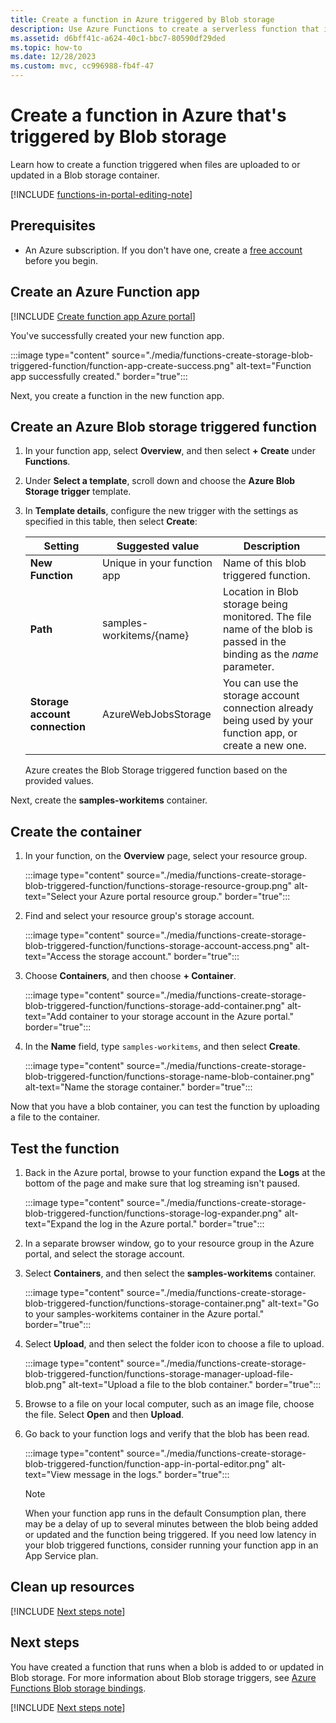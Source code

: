 ```yaml
---
title: Create a function in Azure triggered by Blob storage 
description: Use Azure Functions to create a serverless function that is invoked by items added to a Blob storage container.
ms.assetid: d6bff41c-a624-40c1-bbc7-80590df29ded
ms.topic: how-to
ms.date: 12/28/2023
ms.custom: mvc, cc996988-fb4f-47
---
```

# Create a function in Azure that's triggered by Blob storage

Learn how to create a function triggered when files are uploaded to or updated in a Blob storage container.

[!INCLUDE [functions-in-portal-editing-note](../../includes/functions-in-portal-editing-note.md)]

## Prerequisites

+ An Azure subscription. If you don't have one, create a [free account](https://azure.microsoft.com/free/?WT.mc_id=A261C142F) before you begin.

## Create an Azure Function app

[!INCLUDE [Create function app Azure portal](../../includes/functions-create-function-app-portal.md)]

You've successfully created your new function app.

:::image type="content" source="./media/functions-create-storage-blob-triggered-function/function-app-create-success.png" alt-text="Function app successfully created." border="true":::

Next, you create a function in the new function app.

<a name="create-function"></a>

## Create an Azure Blob storage triggered function

1. In your function app, select **Overview**, and then select **+ Create** under **Functions**.

1. Under **Select a template**, scroll down and choose the **Azure Blob Storage trigger** template.

1. In **Template details**, configure the new trigger with the settings as specified in this table, then select **Create**:

    | Setting | Suggested value | Description |
    |---|---|---|
    | **New Function** | Unique in your function app | Name of this blob triggered function. |
    | **Path**   | samples-workitems/{name}    | Location in Blob storage being monitored. The file name of the blob is passed in the binding as the _name_ parameter.  |
    | **Storage account connection** | AzureWebJobsStorage | You can use the storage account connection already being used by your function app, or create a new one.  |

    Azure creates the Blob Storage triggered function based on the provided values.

Next, create the **samples-workitems** container.

## Create the container

1. In your function, on the **Overview** page, select your resource group.

    :::image type="content" source="./media/functions-create-storage-blob-triggered-function/functions-storage-resource-group.png" alt-text="Select your Azure portal resource group." border="true":::

1. Find and select your resource group's storage account.

    :::image type="content" source="./media/functions-create-storage-blob-triggered-function/functions-storage-account-access.png" alt-text="Access the storage account." border="true":::

1. Choose **Containers**, and then choose **+ Container**. 

    :::image type="content" source="./media/functions-create-storage-blob-triggered-function/functions-storage-add-container.png" alt-text="Add container to your storage account in the Azure portal." border="true":::

1. In the **Name** field, type `samples-workitems`, and then select **Create**.

    :::image type="content" source="./media/functions-create-storage-blob-triggered-function/functions-storage-name-blob-container.png" alt-text="Name the storage container." border="true":::

Now that you have a blob container, you can test the function by uploading a file to the container.

## Test the function

1. Back in the Azure portal, browse to your function expand the **Logs** at the bottom of the page and make sure that log streaming isn't paused.

    :::image type="content" source="./media/functions-create-storage-blob-triggered-function/functions-storage-log-expander.png" alt-text="Expand the log in the Azure portal." border="true":::

1. In a separate browser window, go to your resource group in the Azure portal, and select the storage account.

1. Select **Containers**, and then select the **samples-workitems** container.

    :::image type="content" source="./media/functions-create-storage-blob-triggered-function/functions-storage-container.png" alt-text="Go to your samples-workitems container in the Azure portal." border="true":::

1. Select **Upload**, and then select the folder icon to choose a file to upload.

    :::image type="content" source="./media/functions-create-storage-blob-triggered-function/functions-storage-manager-upload-file-blob.png" alt-text="Upload a file to the blob container." border="true":::

1. Browse to a file on your local computer, such as an image file, choose the file. Select **Open** and then **Upload**.

1. Go back to your function logs and verify that the blob has been read.

    :::image type="content" source="./media/functions-create-storage-blob-triggered-function/function-app-in-portal-editor.png" alt-text="View message in the logs." border="true":::

    >[!NOTE]
    > When your function app runs in the default Consumption plan, there may be a delay of up to several minutes between the blob being added or updated and the function being triggered. If you need low latency in your blob triggered functions, consider running your function app in an App Service plan.

## Clean up resources

[!INCLUDE [Next steps note](../../includes/functions-quickstart-cleanup.md)]

## Next steps

You have created a function that runs when a blob is added to or updated in Blob storage. For more information about Blob storage triggers, see [Azure Functions Blob storage bindings](functions-bindings-storage-blob.md).

[!INCLUDE [Next steps note](../../includes/functions-quickstart-next-steps.md)]
